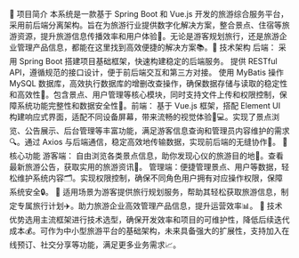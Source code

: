 📌 项目简介​
本系统是一款基于 Spring Boot 和 Vue.js 开发的旅游综合服务平台，采用前后端分离架构。旨在为旅游行业提供数字化解决方案，整合景点、住宿等旅游资源，提升旅游信息传播效率和用户体验🎉。无论是游客规划旅行，还是旅游企业管理产品信息，都能在这里找到高效便捷的解决方案📚。​
🔧 技术架构​
后端：​
采用 Spring Boot 搭建项目基础框架，快速构建稳定的后端服务。​
提供 RESTful API，遵循规范的接口设计，便于前后端交互和第三方对接。​
使用 MyBatis 操作 MySQL 数据库，高效执行数据库的增删改查操作，确保数据存储与读取的稳定性和高效性💾。​
包含景点、用户管理等核心模块，同时支持文件上传和权限控制，保障系统功能完整性和数据安全性🔐。​
前端：​
基于 Vue.js 框架，搭配 Element UI 构建响应式界面，适配不同设备屏幕，带来流畅的视觉体验📱💻。​
实现了景点浏览、公告展示、后台管理等丰富功能，满足游客信息查询和管理员内容维护的需求🔍。​
通过 Axios 与后端通信，稳定高效地传输数据，实现前后端的无缝协作🤝。​
🌟 核心功能​
游客端：​
自由浏览各类景点信息，助你发现心仪的旅游目的地🌄。​
查看最新旅游公告，获取实用的旅游资讯📢。​
管理端：​
便捷管理景点、用户等数据，轻松维护系统内容🗂️。​
实现权限控制，确保不同角色用户拥有对应操作权限，保障系统安全🔒。​
📍 适用场景​
为游客提供旅行规划服务，帮助其轻松获取旅游信息，制定专属旅行计划✈️。​
助力旅游企业高效管理产品信息，提升运营效率📊。​
🚀 技术优势​
选用主流框架进行技术选型，确保开发效率和项目的可维护性，降低后续迭代成本💰。​
可作为中小型旅游平台的基础架构，未来具备强大的扩展性，支持加入在线预订、社交分享等功能，满足更多业务需求📈。
